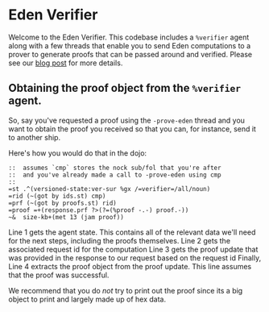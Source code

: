# Eden Verifier

Welcome to the Eden Verifier. This codebase includes a `%verifier` agent along with a few threads that enable you to send Eden computations to a prover to generate proofs that can be passed around and verified. Please see our [blog post](https://zorp.io/blog/hackathon/) for more details.

## Obtaining the proof object from the `%verifier` agent.

So, say you've requested a proof using the `-prove-eden` thread and you want to obtain
the proof you received so that you can, for instance, send it to another ship.

Here's how you would do that in the dojo:


```hoon
::  assumes `cmp` stores the nock sub/fol that you're after
::  and you've already made a call to -prove-eden using cmp
::
=st .^(versioned-state:ver-sur %gx /=verifier=/all/noun)
=rid (~(got by ids.st) cmp)
=prf (~(got by proofs.st) rid)
=proof =+(response.prf ?>(?=(%proof -.-) proof.-))
~&  size-kb+(met 13 (jam proof))
```

Line 1 gets the agent state. This contains all of the relevant data we'll need for the next steps, including the proofs themselves.
Line 2 gets the associated request id for the computation
Line 3 gets the proof update that was provided in the response to our request based on the request id
Finally, Line 4 extracts the proof object from the proof update. This line assumes that the proof was successful.

We recommend that you do *not* try to print out the proof since its a big object to print and largely made up of hex data.
